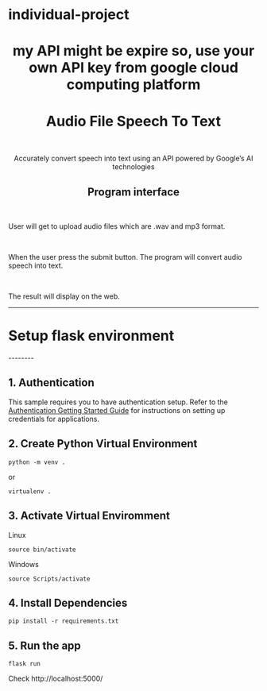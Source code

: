 # individual-project

<h1 style="text-align:center;"> my API might be expire so, use your own API key from google cloud computing platform </h1>
<h1 style="text-align:center;"> Audio File Speech To Text </h1>

<br>

<p style="text-align:center;"> Accurately convert speech into text using an API powered by Google’s AI technologies 

<br>


<h2 style="text-align:center;"> Program interface </h2> 

<br> 

User will get to upload audio files which are .wav and mp3 format. 

<br> 

When the user press the submit button. The program will convert audio speech into text. 

<br>

The result will display on the web. 

</p>

----------------------------------------------------------------------------------------------------------------------------------
<h1> Setup flask environment </h1>
--------

## 1. Authentication 
This sample requires you to have authentication setup. Refer to the [Authentication Getting Started Guide](https://cloud.google.com/docs/authentication/getting-started) for instructions on setting up credentials for applications.

## 2. Create Python Virtual Environment
```
python -m venv .
```
or
```
virtualenv .
```

## 3. Activate Virtual Enviromment
Linux
```
source bin/activate
```

Windows
```
source Scripts/activate
```

## 4. Install Dependencies 
```
pip install -r requirements.txt
```

## 5. Run the app  
```
flask run
```
Check http://localhost:5000/

</p>
